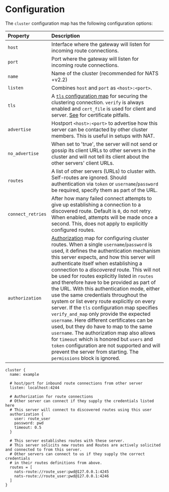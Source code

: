 # Configuration

The `cluster` configuration map has the following configuration options:

| Property | Description |
| :--- | :--- |
| `host` | Interface where the gateway will listen for incoming route connections. |
| `port` | Port where the gateway will listen for incoming route connections. |
| `name` | Name of the cluster \(recommended for NATS +v2.2\) |
| `listen` | Combines `host` and `port` as `<host>:<port>`. |
| `tls` | A [`tls` configuration map](../securing_nats/tls.md) for securing the clustering connection. `verify` is always enabled and `cert_file` is used for client and server. [See](../securing_nats/tls.md#wrong-key-usage) for certificate pitfalls. |
| `advertise` | Hostport `<host>:<port>` to advertise how this server can be contacted by other cluster members. This is useful in setups with NAT. |
| `no_advertise` | When set to 'true', the server will not send or gossip its client URLs to other servers in the cluster and will not tell its client about the other servers' client URLs. |
| `routes` | A list of other servers \(URLs\) to cluster with. Self-routes are ignored. Should authentication via `token` or `username`/`password` be required, specify them as part of the URL. |
| `connect_retries` | After how many failed connect attempts to give up establishing a connection to a discovered route. Default is `0`, do not retry. When enabled, attempts will be made once a second. This, does not apply to explicitly configured routes. |
| `authorization` | [Authorization](../securing_nats/auth_intro/#authorization-map) map for configuring cluster routes. When a single `username`/`password` is used, it defines the authentication mechanism this server expects, and how this server will authenticate itself when establishing a connection to a *discovered* route. This will not be used for routes explicitly listed in `routes` and therefore have to be provided as part of the URL. With this authentication mode, either use the same credentials throughout the system or list every route explicitly on every server. If the `tls` configuration map specifies `verify_and_map` only provide the expected `username`. Here different certificates can be used, but they do have to map to the same `username`. The authorization map also allows for `timeout` which is honored but `users` and `token` configuration are not supported and will prevent the server from starting. The `permissions` block is ignored. |

```text
cluster {
  name: example

  # host/port for inbound route connections from other server
  listen: localhost:4244

  # Authorization for route connections
  # Other server can connect if they supply the credentials listed here
  # This server will connect to discovered routes using this user
  authorization {
    user: route_user
    password: pwd
    timeout: 0.5
  }

  # This server establishes routes with these server.
  # This server solicits new routes and Routes are actively solicited and connected to from this server.
  # Other servers can connect to us if they supply the correct credentials
  # in their routes definitions from above.
  routes = [
    nats-route://route_user:pwd@127.0.0.1:4245
    nats-route://route_user:pwd@127.0.0.1:4246
  ]
}
```

